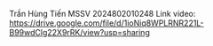 Trần Hùng Tiến MSSV 2024802010248          Link video: https://drive.google.com/file/d/1ioNiq8WPLRNR221L-B99wdClg22X9rRK/view?usp=sharing

